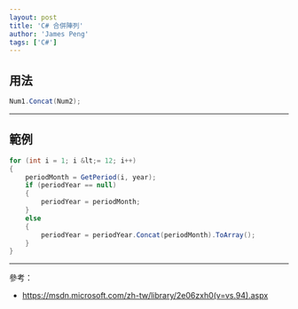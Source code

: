```yaml
---
layout: post
title: 'C# 合併陣列'
author: 'James Peng'
tags: ['C#']
---
```


## 用法 ##

~~~csharp
Num1.Concat(Num2);
~~~

----------


## 範例 ##

~~~csharp
for (int i = 1; i &lt;= 12; i++) 
{ 
    periodMonth = GetPeriod(i, year); 
    if (periodYear == null) 
    { 
        periodYear = periodMonth; 
    } 
    else 
    { 
        periodYear = periodYear.Concat(periodMonth).ToArray(); 
    } 
}
~~~


----------

參考：

- https://msdn.microsoft.com/zh-tw/library/2e06zxh0(v=vs.94).aspx
